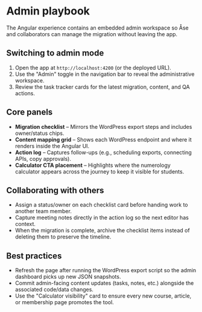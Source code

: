 # Admin playbook

The Angular experience contains an embedded admin workspace so Åse and collaborators can manage the migration
without leaving the app.

## Switching to admin mode

1. Open the app at `http://localhost:4200` (or the deployed URL).
2. Use the "Admin" toggle in the navigation bar to reveal the administrative workspace.
3. Review the task tracker cards for the latest migration, content, and QA actions.

## Core panels

- **Migration checklist** – Mirrors the WordPress export steps and includes owner/status chips.
- **Content mapping grid** – Shows each WordPress endpoint and where it renders inside the Angular UI.
- **Action log** – Captures follow-ups (e.g., scheduling exports, connecting APIs, copy approvals).
- **Calculator CTA placement** – Highlights where the numerology calculator appears across the journey to keep it visible for students.

## Collaborating with others

- Assign a status/owner on each checklist card before handing work to another team member.
- Capture meeting notes directly in the action log so the next editor has context.
- When the migration is complete, archive the checklist items instead of deleting them to preserve the timeline.

## Best practices

- Refresh the page after running the WordPress export script so the admin dashboard picks up new JSON snapshots.
- Commit admin-facing content updates (tasks, notes, etc.) alongside the associated code/data changes.
- Use the "Calculator visibility" card to ensure every new course, article, or membership page promotes the tool.
